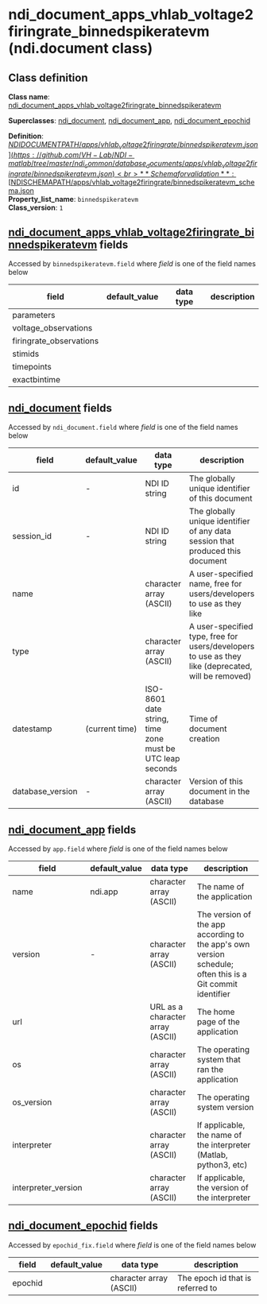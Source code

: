 # ndi_document_apps_vhlab_voltage2firingrate_binnedspikeratevm (ndi.document class)

## Class definition

**Class name**: [ndi_document_apps_vhlab_voltage2firingrate_binnedspikeratevm](ndi_document_apps_vhlab_voltage2firingrate_binnedspikeratevm.md)

**Superclasses**: [ndi_document](../../ndi_document.md), [ndi_document_app](../../ndi_document_app.md), [ndi_document_epochid](../../ndi_document_epochid.md)

**Definition**: [$NDIDOCUMENTPATH/apps/vhlab_voltage2firingrate/binnedspikeratevm.json](https://github.com/VH-Lab/NDI-matlab/tree/master/ndi_common/database_documents/apps/vhlab_voltage2firingrate/binnedspikeratevm.json)<br>
**Schema for validation**: [$NDISCHEMAPATH/apps/vhlab_voltage2firingrate/binnedspikeratevm_schema.json](https://github.com/VH-Lab/NDI-matlab/tree/master/ndi_common/schema_documents/apps/vhlab_voltage2firingrate/binnedspikeratevm_schema.json)<br>
**Property_list_name**: `binnedspikeratevm`<br>
**Class_version**: `1`<br>


## [ndi_document_apps_vhlab_voltage2firingrate_binnedspikeratevm](ndi_document_apps_vhlab_voltage2firingrate_binnedspikeratevm.md) fields

Accessed by `binnedspikeratevm.field` where *field* is one of the field names below

| field | default_value | data type | description |
| --- | --- | --- | --- |
| parameters |  |  |  |
| voltage_observations |  |  |  |
| firingrate_observations |  |  |  |
| stimids |  |  |  |
| timepoints |  |  |  |
| exactbintime |  |  |  |


## [ndi_document](../../ndi_document.md) fields

Accessed by `ndi_document.field` where *field* is one of the field names below

| field | default_value | data type | description |
| --- | --- | --- | --- |
| id | - | NDI ID string | The globally unique identifier of this document |
| session_id | - | NDI ID string | The globally unique identifier of any data session that produced this document |
| name |  | character array (ASCII) | A user-specified name, free for users/developers to use as they like |
| type |  | character array (ASCII) | A user-specified type, free for users/developers to use as they like (deprecated, will be removed) |
| datestamp | (current time) | ISO-8601 date string, time zone must be UTC leap seconds | Time of document creation |
| database_version | - | character array (ASCII) | Version of this document in the database |


## [ndi_document_app](../../ndi_document_app.md) fields

Accessed by `app.field` where *field* is one of the field names below

| field | default_value | data type | description |
| --- | --- | --- | --- |
| name | ndi.app | character array (ASCII) | The name of the application |
| version | - | character array (ASCII) | The version of the app according to the app's own version schedule; often this is a Git commit identifier |
| url |  | URL as a character array (ASCII) | The home page of the application |
| os |  | character array (ASCII) | The operating system that ran the application |
| os_version |  | character array (ASCII) | The operating system version |
| interpreter |  | character array (ASCII) | If applicable, the name of the interpreter (Matlab, python3, etc) |
| interpreter_version |  | character array (ASCII) | If applicable, the version of the interpreter |


## [ndi_document_epochid](../../ndi_document_epochid.md) fields

Accessed by `epochid_fix.field` where *field* is one of the field names below

| field | default_value | data type | description |
| --- | --- | --- | --- |
| epochid |  | character array (ASCII) | The epoch id that is referred to |


